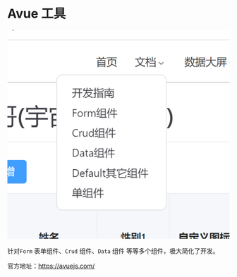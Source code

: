 # Avue 工具

![image-20241008175716653](https://raw.githubusercontent.com/xupengboo/xupengboo-picture/main/img/image-20241008175716653.png)

针对`Form` 表单组件、`Crud` 组件、`Data` 组件 等等多个组件，极大简化了开发。

官方地址：https://avuejs.com/





